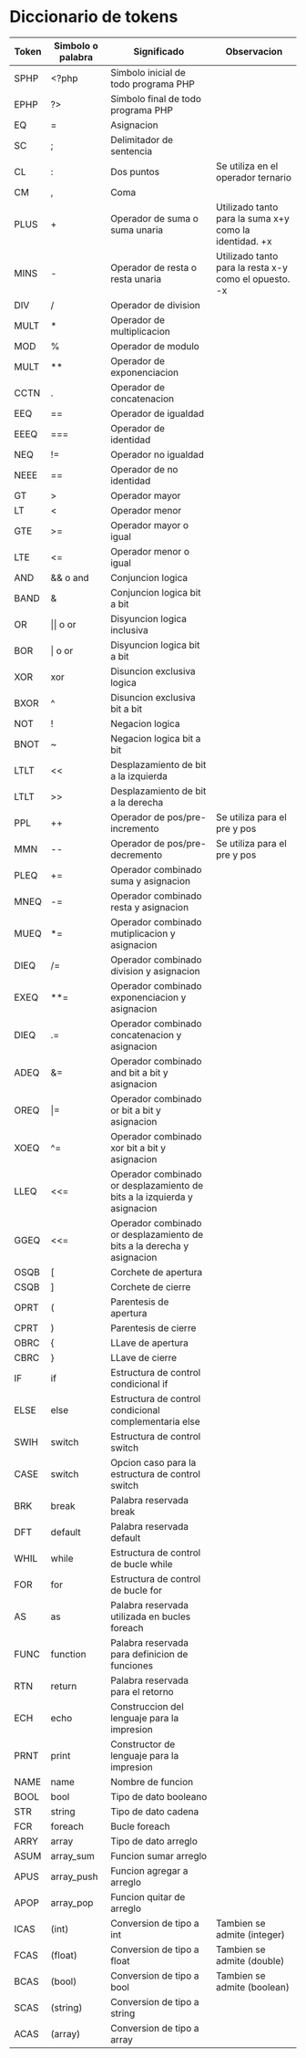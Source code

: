 # Diccionario de tokens
Token | Simbolo o palabra | Significado | Observacion |
| --- | ----------------- | ----------- | ----------- |
| SPHP | <?php | Simbolo inicial de todo programa PHP |  | 
| EPHP | ?> | Simbolo final de todo programa PHP |  |
| EQ | = | Asignacion |  | 
| SC | ; | Delimitador de sentencia |  |
| CL | : | Dos puntos | Se utiliza en el operador ternario |
| CM | , | Coma |  |
| PLUS | + | Operador de suma o suma unaria| Utilizado tanto para la suma x+y como la identidad. +x |
| MINS | - | Operador de resta o resta unaria| Utilizado tanto para la resta x-y como el opuesto. -x |
| DIV | / | Operador de division |  |
| MULT | * | Operador de multiplicacion |  |
| MOD | % | Operador de modulo |  |
| MULT | ** | Operador de exponenciacion |  |
| CCTN | . | Operador de concatenacion |  |
| EEQ | == | Operador de igualdad |  |
| EEEQ | === | Operador de identidad |  |
| NEQ | != | Operador no igualdad |  |
| NEEE | == | Operador de no identidad |  |
| GT | > | Operador mayor |  |
| LT | < | Operador menor |  |
| GTE | >= | Operador mayor o igual |  |
| LTE | <= | Operador menor o igual |  |
| AND | && o and | Conjuncion logica |  |
| BAND | & | Conjuncion logica bit a bit |  |
| OR | \|\| o or | Disyuncion logica inclusiva |  |
| BOR | \| o or | Disyuncion logica bit a bit |  |
| XOR | xor | Disuncion exclusiva logica |  |
| BXOR | ^ | Disuncion exclusiva bit a bit |  |
| NOT | ! | Negacion logica |  |
| BNOT | ~ | Negacion logica bit a bit |  |
| LTLT | << | Desplazamiento de bit a la izquierda |  |
| LTLT | >> | Desplazamiento de bit a la derecha |  |
| PPL | ++ | Operador de pos/pre-incremento | Se utiliza para el pre y pos |
| MMN | -- | Operador de pos/pre-decremento | Se utiliza para el pre y pos |
| PLEQ | += | Operador combinado suma y asignacion |  |
| MNEQ | -= | Operador combinado resta y asignacion |  |
| MUEQ | *= | Operador combinado mutiplicacion y asignacion |  |
| DIEQ | /= | Operador combinado division y asignacion |  |
| EXEQ | **= | Operador combinado exponenciacion y asignacion |  |
| DIEQ | .= | Operador combinado concatenacion y asignacion |  |
| ADEQ | &= | Operador combinado and bit a bit y asignacion |  |
| OREQ | \|= | Operador combinado or bit a bit y asignacion |  |
| XOEQ | ^= | Operador combinado xor bit a bit y asignacion |  |
| LLEQ | <<= | Operador combinado or desplazamiento de bits a la izquierda y asignacion |  |
| GGEQ | <<= | Operador combinado or desplazamiento de bits a la derecha y asignacion |  |
| OSQB | [ | Corchete de apertura |  |
| CSQB | ] | Corchete de cierre |  |
| OPRT | ( | Parentesis de apertura |  |
| CPRT | ) | Parentesis de cierre |  |
| OBRC | { | LLave de apertura |  |
| CBRC | } | LLave de cierre |  |
| IF | if | Estructura de control condicional if |  |
| ELSE | else | Estructura de control condicional complementaria else |  |
| SWIH | switch | Estructura de control switch |  |
| CASE | switch | Opcion caso para la estructura de control switch |  |
| BRK | break | Palabra reservada break |  |
| DFT | default | Palabra reservada default |  |
| WHIL | while | Estructura de control de bucle while |  |
| FOR | for | Estructura de control de bucle for |  |
| AS | as | Palabra reservada utilizada en bucles foreach |  |
| FUNC | function | Palabra reservada para definicion de funciones |  |
| RTN | return | Palabra reservada para el retorno |  |
| ECH | echo | Construccion del lenguaje para la impresion |  |
| PRNT | print | Constructor de lenguaje para la impresion |  |
| NAME | name | Nombre de funcion | |
| BOOL | bool | Tipo de dato booleano | |
| STR | string | Tipo de dato cadena | |
| FCR | foreach | Bucle foreach | |
| ARRY | array | Tipo de dato arreglo | |
| ASUM | array_sum | Funcion sumar arreglo | |
| APUS | array_push | Funcion agregar a arreglo | |
| APOP | array_pop | Funcion quitar de arreglo | |
| ICAS | (int) | Conversion de tipo a int | Tambien se admite (integer) |
| FCAS | (float) | Conversion de tipo a float | Tambien se admite (double) |
| BCAS | (bool) | Conversion de tipo a bool | Tambien se admite (boolean) |
| SCAS | (string) | Conversion de tipo a string | |
| ACAS | (array) | Conversion de tipo a array | |

